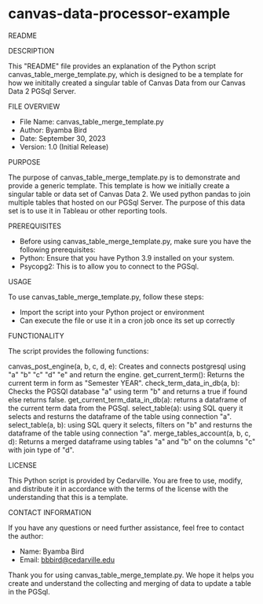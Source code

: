 # canvas-data-processor-example

README


DESCRIPTION

This "README" file provides an explanation of the Python script canvas_table_merge_template.py, which is designed to be a template for how we inititally created a singular table of Canvas Data from our Canvas Data 2 PGSql Server.


FILE OVERVIEW

- File Name: canvas_table_merge_template.py
- Author: Byamba Bird
- Date: September 30, 2023
- Version: 1.0 (Initial Release)


PURPOSE

The purpose of canvas_table_merge_template.py is to demonstrate and provide a generic template. This template is how we initially create a singular table or data set of Canvas Data 2. We used python pandas to join multiple tables that hosted on our PGSql Server. The purpose of this data set is to use it in Tableau or other reporting tools.


PREREQUISITES

- Before using canvas_table_merge_template.py, make sure you have the following prerequisites:
- Python: Ensure that you have Python 3.9 installed on your system.
- Psycopg2: This is to allow you to connect to the PGSql.

  
USAGE

To use canvas_table_merge_template.py, follow these steps:
- Import the script into your Python project or environment
- Can execute the file or use it in a cron job once its set up correctly


FUNCTIONALITY

The script provides the following functions:

canvas_post_engine(a, b, c, d, e): Creates and connects postgresql using "a" "b" "c" "d" "e" and return the engine.
get_current_term(): Returns the current term in form as "Semester YEAR".
check_term_data_in_db(a, b): Checks the PGSQl database "a" using term "b" and returns a true if found else returns false.
get_current_term_data_in_db(a): returns a dataframe of the current term data from the PGSql.
select_table(a): using SQL query it selects and resturns the dataframe of the table using connection "a".
select_table(a, b): using SQL query it selects, filters on "b" and resturns the dataframe of the table using connection "a".
merge_tables_account(a, b, c, d): Returns a merged dataframe using tables "a" and "b" on the columns "c" with join type of "d".


LICENSE

This Python script is provided by Cedarville. You are free to use, modify, and distribute it in accordance with the terms of the license with the understanding that this is a template.


CONTACT INFORMATION

If you have any questions or need further assistance, feel free to contact the author:
- Name: Byamba Bird
- Email: bbbird@cedarville.edu

Thank you for using canvas_table_merge_template.py. We hope it helps you create and understand the collecting and merging of data to update a table in the PGSql.

